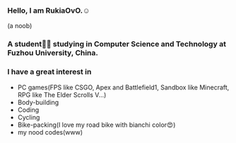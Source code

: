 ### Hello, I am RukiaOvO.☺️  

 (a noob)  

### A student👨‍🎓 studying in Computer Science and Technology at Fuzhou University, China.  

### I have a great interest in 
- PC games(FPS like CSGO, Apex and Battlefield1, Sandbox like Minecraft, RPG like The Elder Scrolls V...)
- Body-building
- Coding
- Cycling
- Bike-packing(I love my road bike with bianchi color😍)
- my nood codes(www)
